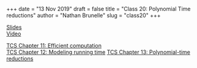 +++
date = "13 Nov 2019"
draft = false
title = "Class 20: Polynomial Time reductions"
author = "Nathan Brunelle"
slug = "class20"
+++

[Slides](https://www.dropbox.com/s/u79nw0c5dpgkb22/class20_written.pptx?dl=0)  
[Video](https://uva.hosted.panopto.com/Panopto/Pages/Viewer.aspx?id=5502d967-a9a6-402b-842e-ab040151b68a)

[TCS Chapter 11: Efficient computation](/docs/tcs-chapter11.pdf)  
[TCS Chapter 12: Modeling running time](/docs/tcs-chapter12.pdf)
[TCS Chapter 13: Polynomial-time reductions](/docs/tcs-chapter13.pdf)



